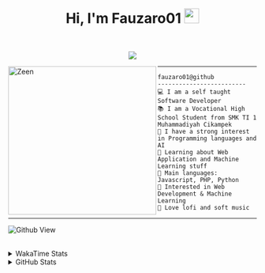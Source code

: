 <h1 align="center">
Hi, I'm Fauzaro01
  <img src="https://media.giphy.com/media/hvRJCLFzcasrR4ia7z/giphy.gif" width="30"></h1>
<br/>

<p align="center">
  <a href="https://github.com/DenverCoder1/readme-typing-svg">
    <img src="https://readme-typing-svg.herokuapp.com?lines=Chill%20and%20Coding;Full+Stack+Web+Developer;Student;Software%20Develover;Always%20learning%20new%20things&center=true&width=380&height=45">
  </a>
</p>

<img align="left" src="https://media.tenor.com/pNQi8B0fo1UAAAAi/gura-dance.gif" alt="Zeen" width="300" height="300" />
<hr>

```
fauzaro01@github
-------------------------
💻 I am a self taught Software Developer
📚 I am a Vocational High School Student from SMK TI 1 Muhammadiyah Cikampek
📝 I have a strong interest in Programming languages and AI
🌱 Learning about Web Application and Machine Learning stuff
🌟 Main languages: Javascript, PHP, Python
🚩 Interested in Web Development & Machine Learning
🎵 Love lofi and soft music 
```

<hr>

![Github View](https://komarev.com/ghpvc/?username=fauzaro01&style=flat-square)
<br><br>
<details>
  <summary>
     WakaTime Stats
  </summary>
  <br>
  <!--START_SECTION:waka-->

```txt
From: 10 September 2021 - To: 19 September 2024

Total Time: 592 hrs 2 mins

JavaScript          188 hrs 13 mins ████████░░░░░░░░░░░░░░░░░   31.79 %
PHP                 99 hrs 35 mins  ████▒░░░░░░░░░░░░░░░░░░░░   16.82 %
EJS                 56 hrs 49 mins  ██▒░░░░░░░░░░░░░░░░░░░░░░   09.60 %
HTML                49 hrs 24 mins  ██░░░░░░░░░░░░░░░░░░░░░░░   08.35 %
Blade Template      47 hrs 20 mins  ██░░░░░░░░░░░░░░░░░░░░░░░   08.00 %
Java                41 hrs 50 mins  █▓░░░░░░░░░░░░░░░░░░░░░░░   07.07 %
JSON                28 hrs          █▒░░░░░░░░░░░░░░░░░░░░░░░   04.73 %
CSS                 25 hrs 35 mins  █░░░░░░░░░░░░░░░░░░░░░░░░   04.32 %
Python              13 hrs 26 mins  ▓░░░░░░░░░░░░░░░░░░░░░░░░   02.27 %
Other               5 hrs 39 mins   ▒░░░░░░░░░░░░░░░░░░░░░░░░   00.96 %
```

<!--END_SECTION:waka-->
</details>
<details>
  <summary>
    GitHub Stats
  </summary>
  <br>
  <div align="center">
    <img src="https://github-readme-stats.vercel.app/api?username=Fauzaro01&show_icons=true&theme=algolia" alt="Fauzaro01's GitHub Stats" style="margin: 20px;" />
    <img src="https://github-readme-streak-stats.herokuapp.com/?user=Fauzaro01&theme=algolia" alt="Fauzaro01's GitHub Streak" style="margin: 20px;" />
  </div>

  <div align="center">
    <img src="https://github-readme-stats.vercel.app/api?username=Fauzaro01&show_icons=true&locale=en&count_private=true&hide_rank=true&custom_title=My%20GitHub%20Stats&disable_animations=true&theme=algolia" alt="Fauzaro01's Stars" style="margin: 20px;" />
    <img src="https://github-readme-stats.vercel.app/api/top-langs/?username=Fauzaro01&langs_count=8&theme=algolia&layout=compact" alt="Top Languages" style="margin: 20px;" />
  </div>
</details>
